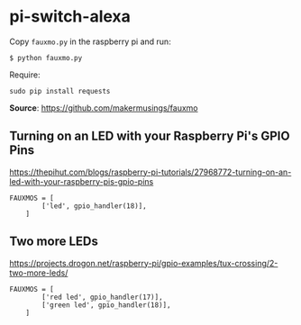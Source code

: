 # pi-switch-alexa

Copy `fauxmo.py` in the raspberry pi and run:

```
$ python fauxmo.py 
```

Require:

```
sudo pip install requests
```

**Source**: https://github.com/makermusings/fauxmo

## Turning on an LED with your Raspberry Pi's GPIO Pins

https://thepihut.com/blogs/raspberry-pi-tutorials/27968772-turning-on-an-led-with-your-raspberry-pis-gpio-pins

```
FAUXMOS = [
        ['led', gpio_handler(18)],
    ]
```

## Two more LEDs

https://projects.drogon.net/raspberry-pi/gpio-examples/tux-crossing/2-two-more-leds/

```
FAUXMOS = [
        ['red led', gpio_handler(17)],
        ['green led', gpio_handler(18)],
    ]
```
